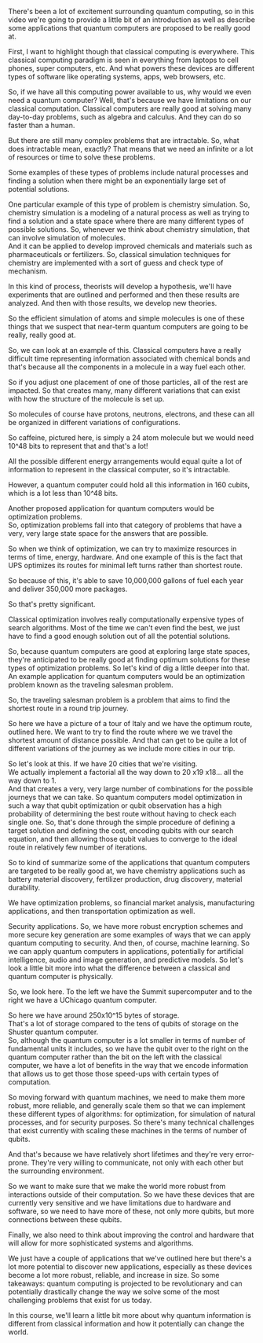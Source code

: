 
There's been a lot of excitement surrounding quantum computing, so in this video we're going to provide a little bit of an introduction as well as describe some applications that quantum computers are proposed to be really good at.

First, I want to highlight though that classical computing is everywhere.
This classical computing paradigm is seen in everything from laptops to cell phones, super computers, etc.
And what powers these devices are different types of software like operating systems, apps, web browsers, etc.

So, if we have all this computing power available to us, why would we even need a quantum computer?
Well, that's because we have limitations on our classical computation.
Classical computers are really good at solving many day-to-day problems, such as algebra and calculus.
And they can do so faster than a human.  

But there are still many complex problems that  are intractable.
So, what does intractable mean, exactly? That means that we need an infinite or a lot of resources or time to solve these problems.  

Some examples of these types of problems include natural processes and finding a solution when there might be an exponentially large set of potential solutions.

One particular example of this type of problem is  chemistry simulation.
So, chemistry simulation is a modeling of a natural process as well as trying to find a solution and a state space where there are many different types of possible solutions.
So, whenever we think about chemistry simulation, that can involve simulation of molecules.   
And it can be applied to develop improved chemicals and materials such as pharmaceuticals or fertilizers.
So, classical simulation techniques for chemistry are implemented with a sort of guess and check type of mechanism.  

In this kind of process, theorists will develop a hypothesis, we'll have experiments that are outlined and performed and then these results are analyzed.
And then with those results, we develop new theories.  

So the efficient simulation of atoms and simple  molecules is one of these things that we suspect that near-term quantum computers are going to be really, really good at.

So, we can look at an example of this. Classical computers have a really difficult time representing information associated with chemical bonds and that's because all the components in a molecule in a way fuel each other.

So if you adjust one placement of one of those particles, all of the rest are impacted.
So that creates many, many different variations that can exist with how the structure of the molecule is set up.

So molecules of course have protons, neutrons, electrons, and these can all be organized in different variations of configurations.

So caffeine, pictured here, is simply a 24 atom molecule but we would need 10^48 bits to represent that and that's a lot!

All the possible different energy arrangements would equal quite a lot of information to represent in the classical computer, so it's intractable.

However, a quantum computer could hold all this information in 160 cubits, which is a lot less than 10^48 bits.

Another proposed application for quantum  computers would be optimization problems.   
So, optimization problems fall into that category  of problems that have a very, very large state space for the answers that are possible.  

So when we think of optimization, we can try to maximize resources in terms of time, energy, hardware.
And one example of this is the fact that UPS optimizes its routes for minimal left turns rather than shortest route.

So because of this, it's able to save 10,000,000 gallons of fuel each year and deliver 350,000 more packages.

So that's pretty significant.

Classical optimization involves really computationally expensive types of search algorithms. Most of the time we can't even find the best, we just have to find a good enough solution out of all the potential solutions.

So, because quantum computers are good at exploring large state spaces, they're anticipated to be really good at finding optimum solutions for these types of optimization problems.
So let's kind of dig a little deeper into that. An example application for quantum computers would be an optimization problem known as the traveling salesman problem.

So, the traveling salesman problem is a problem that aims to find the shortest route in a round trip journey.

So here we have a picture of a tour of Italy and we have the optimum route, outlined here.
We want to try to find the route where we we travel the shortest amount of distance possible.
And that can get to be quite a lot of different variations of the journey as we include more cities in our trip.

So let's look at this. If we have 20 cities that we're visiting.  
We actually implement a factorial all the way down  to 20 x19 x18... all the way down to 1.  
And that creates a very, very large number of combinations for the possible journeys that we can take.
So quantum computers model optimization in such a way that qubit optimization or qubit observation has a high probability of determining the best route without having to check each single one.
So, that's done through the simple procedure of defining a target solution and defining the cost, encoding qubits with our search equation, and then allowing those qubit values to converge to the ideal route in relatively few number of iterations.

So to kind of summarize some of the applications that quantum computers are targeted to be really good at, we have chemistry applications such as battery material discovery, fertilizer production, drug discovery, material durability.

We have optimization problems, so financial market analysis, manufacturing applications, and then transportation optimization as well.

Security applications. So, we have more robust encryption schemes and more secure key generation are some examples of ways that we can apply quantum computing to security.
And then, of course, machine learning. So we can apply quantum computers in applications, potentially for artificial intelligence, audio and image generation, and predictive models.
So let's look a little bit more into what the difference between a classical and quantum computer is physically.

So, we look here. To the left we have the Summit supercomputer and to the right we have a UChicago quantum computer.

So here we have around 250x10^15 bytes of storage.  
That's a lot of storage compared to the tens of  qubits of storage on the Shuster quantum computer.  
So, although the quantum computer is a lot smaller in terms of number of fundamental units it includes, so we have the qubit over to the right on the quantum computer rather than the bit on the left with the classical computer, we have a lot of benefits in the way that we encode information that allows us to get those those speed-ups with certain types of computation.

So moving forward with quantum machines, we need to make them more robust, more reliable, and generally scale them so that we can implement these different types of algorithms: for optimization, for simulation of natural processes, and for security purposes.
So there's many technical challenges that exist currently with scaling these machines in the terms of number of qubits.

And that's because we have relatively short lifetimes and they're very error-prone.
They're very willing to communicate, not only  with each other but the surrounding environment.  

So we want to make sure that we make the world more robust from interactions outside of their computation.
So we have these devices that are currently very sensitive and we have limitations due to hardware and software, so we need to have more of these, not only more qubits, but more connections between these qubits.

Finally, we also need to think about improving the control and hardware that will allow for more sophisticated systems and algorithms.

We just have a couple of applications that we've outlined here but there's a lot more potential to discover new applications, especially as these devices become a lot more robust, reliable, and increase in size.
So some takeaways: quantum computing is projected to be revolutionary and can potentially drastically change the way we solve some of the most challenging problems that exist for us today.

In this course, we'll learn a little bit more about why quantum information is different from classical information and how it potentially can change the world.
